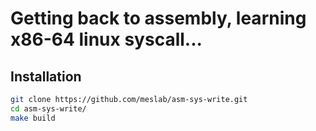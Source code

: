 # Getting back to assembly, learning x86-64 linux syscall...

## Installation

```bash
git clone https://github.com/meslab/asm-sys-write.git
cd asm-sys-write/
make build
